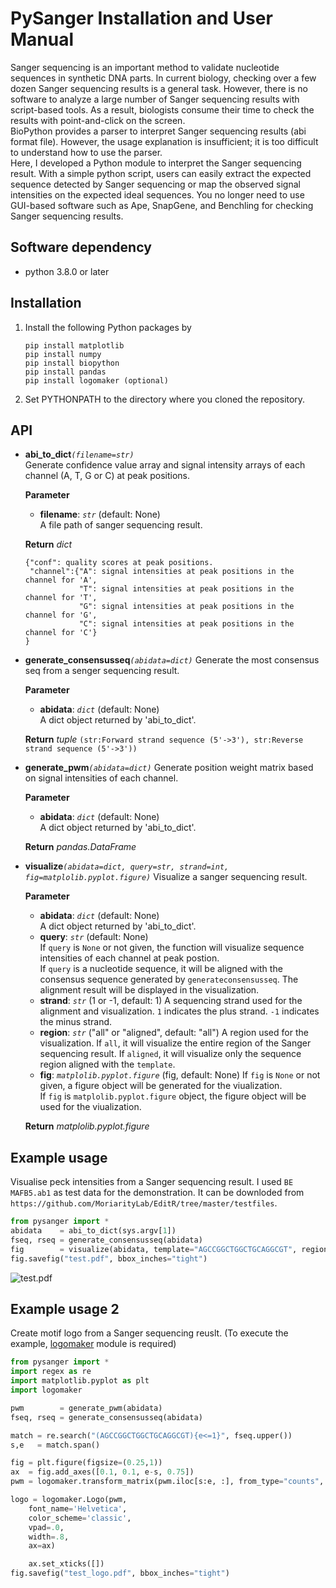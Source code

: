 # PySanger Installation and User Manual
Sanger sequencing is an important method to validate nucleotide sequences in synthetic DNA parts.  In current biology, checking over a few dozen Sanger sequencing results is a general task. However, there is no software to analyze a large number of Sanger sequencing results with script-based tools. As a result, biologists consume their time to check the results with point-and-click on the screen.  
BioPython provides a parser to interpret Sanger sequencing results (abi format file). However, the usage explanation is insufficient; it is too difficult to understand how to use the parser.  
Here, I developed a Python module to interpret the Sanger sequencing result. With a simple python script, users can easily extract the expected sequence detected by Sanger sequencing or map the observed signal intensities on the expected ideal sequences. You no longer need to use GUI-based software such as Ape, SnapGene, and Benchling for checking Sanger sequencing results.  

## Software dependency
- python 3.8.0 or later

## Installation
1.  Install the following Python packages by  
	
	```
	pip install matplotlib
	pip install numpy
	pip install biopython
	pip install pandas
	pip install logomaker (optional) 
	```

2.  Set PYTHONPATH to the directory where you cloned the repository.

## API
- **abi_to_dict**_`(filename=str)`_  
	Generate confidence value array and signal intensity arrays of each channel (A, T, G or C) at peak positions. 
	
	**Parameter**
	
	- **filename**: *`str`*  (default: None)  
	A file path of sanger sequencing result.   
	
	**Return**
	_dict_
	``` 
	{"conf": quality scores at peak positions.
	 "channel":{"A": signal intensities at peak positions in the channel for 'A',
	            "T": signal intensities at peak positions in the channel for 'T',
	            "G": signal intensities at peak positions in the channel for 'G',
	            "C": signal intensities at peak positions in the channel for 'C'}
	}
	```

- **generate_consensusseq**_`(abidata=dict)`_
	Generate the most consensus seq from a senger sequencing result.  

	**Parameter**
	
	- **abidata**: *`dict`*  (default: None)  
	A dict object returned by 'abi_to_dict'.   
	
	**Return**
	_tuple_
	`(str:Forward strand sequence (5'->3'), str:Reverse strand sequence (5'->3'))` 

- **generate_pwm**_`(abidata=dict)`_
	Generate position weight matrix based on signal intensities of each channel.   
	
	**Parameter**
	
	- **abidata**: *`dict`*  (default: None)  
	A dict object returned by 'abi_to_dict'.   

	**Return**
	_pandas.DataFrame_

- **visualize**_`(abidata=dict, query=str, strand=int, fig=matplolib.pyplot.figure)`_ 
	Visualize a sanger sequencing result. 
	
	**Parameter**  	
	
	- **abidata**: *`dict`*  (default: None)  
	A dict object returned by 'abi_to_dict'.   
	- **query**: *`str`*  (default: None)  
	If `query` is `None` or not given, the function will visualize sequence intensities of each channel at peak postion.   
	If `query` is a nucleotide sequence, it will be aligned with the consensus sequence generated by `generateconsensusseq`. The alignment result will be displayed in the visualization. 
	- **strand**: *`str`* (1 or -1, default: 1) 
	A sequencing strand used for the alignment and visualization. `1` indicates the plus strand. `-1` indicates the minus strand. 
	- **region**: *`str`* ("all" or "aligned", default: "all")
	A region used for the visualization. If `all`, it will visualize the entire region of the Sanger sequencing result. If `aligned`, it will visualize only the sequence region aligned with the `template`.
	- **fig**: *`matplolib.pyplot.figure`* (fig, default: None)
	If `fig` is `None` or not given, a figure object will be generated for the viualization.   
 	If `fig` is `matplolib.pyplot.figure` object, the figure object will be used for the viualization.
	
	**Return**
	_matplolib.pyplot.figure_


## Example usage 
Visualise peck intensities from a Sanger sequencing result. I used `BE MAFB5.ab1` as test data for the demonstration. It can be downloded from `https://github.com/MoriarityLab/EditR/tree/master/testfiles`.   


```python
from pysanger import * 
abidata    = abi_to_dict(sys.argv[1])  
fseq, rseq = generate_consensusseq(abidata)  
fig        = visualize(abidata, template="AGCCGGCTGGCTGCAGGCGT", region="aligned") 
fig.savefig("test.pdf", bbox_inches="tight") 
```

![test.pdf](test.png)

## Example usage 2
Create motif logo from a Sanger sequencing reuslt. (To execute the example, [logomaker](https://logomaker.readthedocs.io/en/latest/) module is required) 

```python
from pysanger import *
import regex as re 
import matplotlib.pyplot as plt 
import logomaker

pwm        = generate_pwm(abidata) 
fseq, rseq = generate_consensusseq(abidata) 

match = re.search("(AGCCGGCTGGCTGCAGGCGT){e<=1}", fseq.upper())
s,e   = match.span()

fig = plt.figure(figsize=(0.25,1))
ax  = fig.add_axes([0.1, 0.1, e-s, 0.75])
pwm = logomaker.transform_matrix(pwm.iloc[s:e, :], from_type="counts", to_type="probability")

logo = logomaker.Logo(pwm,
    font_name='Helvetica',
    color_scheme='classic',
    vpad=.0,
    width=.8,
    ax=ax)

    ax.set_xticks([]) 
fig.savefig("test_logo.pdf", bbox_inches="tight") 
```

